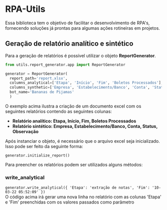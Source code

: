 # RPA-Utils
Essa biblioteca tem o objetivo de facilitar o desenvolvimento de RPA's, fornecendo soluções já prontas para algumas ações rotineiras em projetos.

## Geração de relatório analítico e sintético
Para a geração de relatórios é possível utilizar o objeto <b>ReportGenerator</b>.
```python
from utils.report_generator.app import ReportGenerator

generator = ReportGenerator(
  report_path='report.xlsx',
  columns_analytical=['Etapa', 'Início', 'Fim', 'Boletos Processados'],
  columns_synthetic=['Empresa', 'Estabelecimento/Banco', 'Conta', 'Status', 'Observação'],
  bot_name='Bananas de Pijamas'
  )
```

O exemplo acima ilustra a criação de um documento excel com os seguintes relatórios contendo as seguintes colunas:
<b>
- Relatório analítico: Etapa, Início, Fim, Boletos Processados
- Relatório sintético: Empresa, Estabelecimento/Banco, Conta, Status, Observação
</b>


Após instanciar o objeto, é necessário que o arquivo excel seja inicializado. Isso pode ser feito da seguinte forma:
<code>
<br>
generator.initialize_report()
</code>

Para preencher os relatórios podem ser utilizados alguns métodos:
### write_analytical
`generator.write_analytical({ 'Etapa': 'extração de notas', 'Fim': '10-03-22 05:52:09' })`\
O código acima irá gerar uma nova linha no relatório com as colunas 'Etapa' e 'Fim' preenchidas com os valores passados como parâmetro
